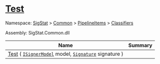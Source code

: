 # [Test](./WeightedClassifier-100663871.md)

Namespace: [SigStat]() > [Common](./../../../README.md) > [PipelineItems]() > [Classifiers](./../README.md)

Assembly: SigStat.Common.dll

| Name | Summary  |
| ------| -----------:|
| [Test](./WeightedClassifier-100663871.md) ( [`ISignerModel`](./../../../Pipeline/ISignerModel.md) model, [`Signature`](./../../../Signature.md) signature ) | 
